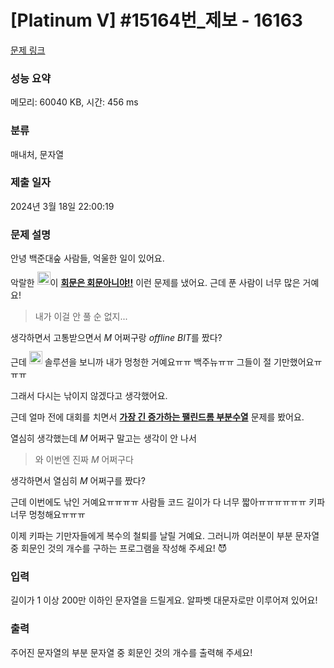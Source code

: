 # [Platinum V] #15164번_제보 - 16163 

[문제 링크](https://www.acmicpc.net/problem/16163) 

### 성능 요약

메모리: 60040 KB, 시간: 456 ms

### 분류

매내처, 문자열

### 제출 일자

2024년 3월 18일 22:00:19

### 문제 설명

<p>안녕 백준대숲 사람들, 억울한 일이 있어요.</p>

<p>악랄한 <img alt=":jh05013:" src="" style="width: 1.5em; height: 1.5em; transform: translateY(-0.15em); display: inline;">이 <img alt="*" src="" style="width: 0px; display: inline;"><a href="https://www.acmicpc.net/problem/15927"><strong>회문은 회문아니야!!</strong></a><img alt="*" src="" style="width: 0px; display: inline;"> 이런 문제를 냈어요. 근데 푼 사람이 너무 많은 거예요!</p>

<blockquote><img alt=">" src="" style="width: 0px; display: inline;">내가 이걸 안 풀 순 없지...</blockquote>

<p>생각하면서 고통받으면서 <img alt="_" src="" style="width: 0px; display: inline;"><em>M</em><img alt="_" src="" style="width: 0px; display: inline;"> 어쩌구랑 <img alt="_" src="" style="width: 0px; display: inline;"><em>offline BIT</em><img alt="_" src="" style="width: 0px; display: inline;">‍를 짰다?</p>

<p>근데 <img alt=":wookje:" src="" style="width: 1.5em; height: 1.5em;  transform: translateY(-0.15em); display: inline;"> 솔루션을 보니까 내가 멍청한 거예요ㅠㅠ 백주뉴ㅠㅠ 그들이 절 기만했어요ㅠㅠㅠ</p>

<p>그래서 다시는 낚이지 않겠다고 생각했어요.</p>

<p>근데 얼마 전에 대회를 치면서 <img alt="*" src="" style="width: 0px; display: inline;"><a href="https://www.acmicpc.net/problem/16161"><strong>가장 긴 증가하는 팰린드롬 부분수열</strong></a><img alt="*" src="" style="width: 0px; display: inline;"> 문제를 봤어요.</p>

<p>열심히 생각했는데 <img alt="_" src="" style="width: 0px; display: inline;"><em>M</em><img alt="_" src="" style="width: 0px; display: inline;"> 어쩌구 말고는 생각이 안 나서</p>

<blockquote><img alt=">" src="" style="width: 0px;">와 이번엔 진짜 <img alt="_" src="" style="width: 0px; display: inline;"><em>M</em><img alt="_" src="" style="width: 0px; display: inline;"> 어쩌구다</blockquote>

<p>생각하면서 열심히 <img alt="_" src="" style="width: 0px; display: inline;"><em>M</em><img alt="_" src="" style="width: 0px; display: inline;"> 어쩌구를 짰다?</p>

<p>근데 이번에도 낚인 거예요ㅠㅠㅠㅠ 사람들 코드 길이가 다 너무 짧아ㅠㅠㅠㅠㅠㅠ 키파 너무 멍청해요ㅠㅠㅠ</p>

<p>이제 키파는 기만자들에게 복수의 철퇴를 날릴 거예요. 그러니까 여러분이 부분 문자열 중 회문인 것의 개수를 구하는 프로그램을 작성해 주세요! 😈</p>

### 입력 

 <p>길이가 1 이상 200만 이하인 문자열을 드릴게요. 알파벳 대문자로만 이루어져 있어요!</p>

### 출력 

 <p>주어진 문자열의 부분 문자열 중 회문인 것의 개수를 출력해 주세요!</p>

